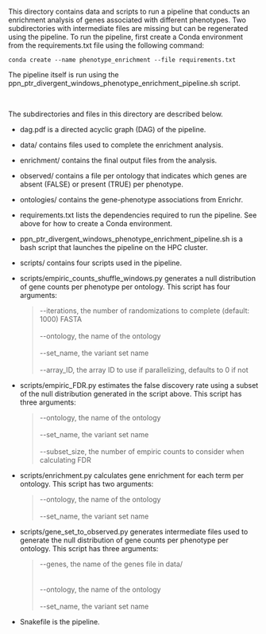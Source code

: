 This directory contains data and scripts to run a pipeline that conducts an enrichment analysis of genes associated with different phenotypes. Two subdirectories with intermediate files are missing but can be regenerated using the pipeline. To run the pipeline, first create a Conda environment from the requirements.txt file using the following command:

```
conda create --name phenotype_enrichment --file requirements.txt
```

The pipeline itself is run using the ppn_ptr_divergent_windows_phenotype_enrichment_pipeline.sh script.

&nbsp;

The subdirectories and files in this directory are described below.

- dag.pdf is a directed acyclic graph (DAG) of the pipeline.

- data/ contains files used to complete the enrichment analysis.

- enrichment/ contains the final output files from the analysis.

- observed/ contains a file per ontology that indicates which genes are absent (FALSE) or present (TRUE) per phenotype.

- ontologies/ contains the gene-phenotype associations from Enrichr.

- requirements.txt lists the dependencies required to run the pipeline. See above for how to create a Conda environment.

- ppn_ptr_divergent_windows_phenotype_enrichment_pipeline.sh is a bash script that launches the pipeline on the HPC cluster.

- scripts/ contains four scripts used in the pipeline.

- scripts/empiric_counts_shuffle_windows.py generates a null distribution of gene counts per phenotype per ontology. This script has four arguments:<br>
	>--iterations, the number of randomizations to complete (default: 1000) FASTA<br><br>
	--ontology, the name of the ontology<br><br>
	--set_name, the variant set name<br><br>
	--array_ID, the array ID to use if parallelizing, defaults to 0 if not
	
- scripts/empiric_FDR.py estimates the false discovery rate using a subset of the null distribution generated in the script above. This script has three arguments:<br>
	>--ontology, the name of the ontology<br><br>
	--set_name, the variant set name<br><br>
	--subset_size, the number of empiric counts to consider when calculating FDR
	
- scripts/enrichment.py calculates gene enrichment for each term per ontology. This script has two arguments:<br>
	>--ontology, the name of the ontology<br><br>
	--set_name, the variant set name

- scripts/gene_set_to_observed.py generates intermediate files used to generate the null distribution of gene counts per phenotype per ontology. This script has three arguments:<br>
	>--genes, the name of the genes file in data/<br><br>	
	--ontology, the name of the ontology<br><br>
	--set_name, the variant set name

- Snakefile is the pipeline.